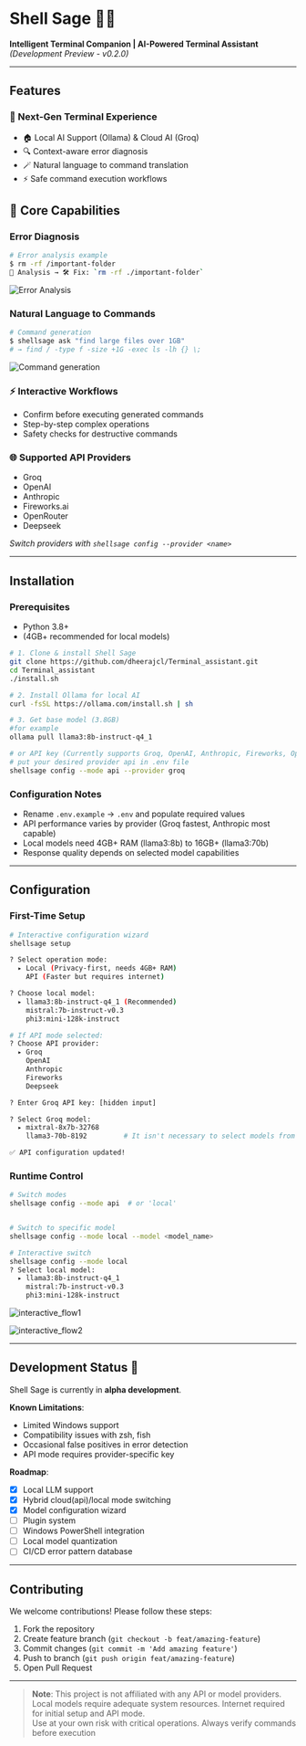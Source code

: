 # Shell Sage 🐚✨

**Intelligent Terminal Companion | AI-Powered Terminal Assistant**  
*(Development Preview - v0.2.0)*

---

## Features

### 🌟 Next-Gen Terminal Experience
- 🏠 Local AI Support (Ollama) & Cloud AI (Groq)
- 🔍 Context-aware error diagnosis
- 🪄 Natural language to command translation
- ⚡ Safe command execution workflows

## 🔧 Core Capabilities

### Error Diagnosis

```bash
# Error analysis example
$ rm -rf /important-folder
🔎 Analysis → 🛠️ Fix: `rm -rf ./important-folder`
```
![Error Analysis](screenshots/01.png)

### Natural Language to Commands

```bash
# Command generation
$ shellsage ask "find large files over 1GB"
# → find / -type f -size +1G -exec ls -lh {} \;
```
![Command generation](screenshots/02.png)

### ⚡ Interactive Workflows
- Confirm before executing generated commands
- Step-by-step complex operations
- Safety checks for destructive commands


### 🌐 Supported API Providers
- Groq
- OpenAI
- Anthropic 
- Fireworks.ai
- OpenRouter
- Deepseek

*Switch providers with `shellsage config --provider <name>`*

---

## Installation

### Prerequisites
- Python 3.8+
- (4GB+ recommended for local models)

```bash
# 1. Clone & install Shell Sage
git clone https://github.com/dheerajcl/Terminal_assistant.git
cd Terminal_assistant
./install.sh

# 2. Install Ollama for local AI
curl -fsSL https://ollama.com/install.sh | sh

# 3. Get base model (3.8GB) 
#for example
ollama pull llama3:8b-instruct-q4_1

# or API key (Currently supports Groq, OpenAI, Anthropic, Fireworks, OpenRouter, Deepseek)
# put your desired provider api in .env file 
shellsage config --mode api --provider groq


```

### Configuration Notes
- Rename `.env.example` → `.env` and populate required values
- API performance varies by provider (Groq fastest, Anthropic most capable)
- Local models need 4GB+ RAM (llama3:8b) to 16GB+ (llama3:70b)
- Response quality depends on selected model capabilities

---

## Configuration

### First-Time Setup
```bash
# Interactive configuration wizard
shellsage setup

? Select operation mode: 
  ▸ Local (Privacy-first, needs 4GB+ RAM) 
    API (Faster but requires internet)

? Choose local model:
  ▸ llama3:8b-instruct-q4_1 (Recommended)
    mistral:7b-instruct-v0.3
    phi3:mini-128k-instruct

# If API mode selected:
? Choose API provider:
  ▸ Groq
    OpenAI
    Anthropic
    Fireworks
    Deepseek

? Enter Groq API key: [hidden input]

? Select Groq model:
  ▸ mixtral-8x7b-32768       
    llama3-70b-8192         # It isn't necessary to select models from the shown list, you can add any model of your choice supported by your provider in your .env `API_MODEL=`

✅ API configuration updated!

```

### Runtime Control

```bash
# Switch modes
shellsage config --mode api  # or 'local'


# Switch to specific model
shellsage config --mode local --model <model_name>

# Interactive switch
shellsage config --mode local
? Select local model: 
  ▸ llama3:8b-instruct-q4_1 
    mistral:7b-instruct-v0.3
    phi3:mini-128k-instruct
```

![interactive_flow1](screenshots/03.png)

![interactive_flow2](screenshots/04.png)

---

## Development Status 🚧

Shell Sage is currently in **alpha development**.  

**Known Limitations**:
- Limited Windows support
- Compatibility issues with zsh, fish
- Occasional false positives in error detection
- API mode requires provider-specific key

**Roadmap**:
- [x] Local LLM support
- [x] Hybrid cloud(api)/local mode switching
- [x] Model configuration wizard
- [ ] Plugin system
- [ ] Windows PowerShell integration
- [ ] Local model quantization
- [ ] CI/CD error pattern database

---

## Contributing

We welcome contributions! Please follow these steps:

1. Fork the repository
2. Create feature branch (`git checkout -b feat/amazing-feature`)
3. Commit changes (`git commit -m 'Add amazing feature'`)
4. Push to branch (`git push origin feat/amazing-feature`)
5. Open Pull Request

---


> **Note**: This project is not affiliated with any API or model providers.  
> Local models require adequate system resources.
> Internet required for initial setup and API mode.  
> Use at your own risk with critical operations.
> Always verify commands before execution
